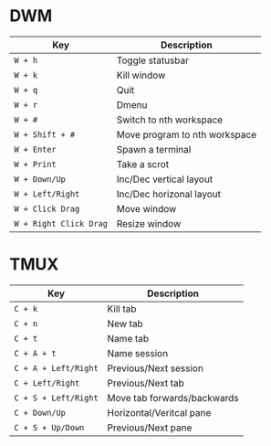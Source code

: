 # DWM
| Key                    | Description                   |
| ---------------------- | ----------------------------- |
| `W + h`                | Toggle statusbar              |
| `W + k`                | Kill window                   |
| `W + q`                | Quit                          |
| `W + r`                | Dmenu                         |
| `W + #`                | Switch to nth workspace       |
| `W + Shift + #`        | Move program to nth workspace |
| `W + Enter`            | Spawn a terminal              |
| `W + Print`            | Take a scrot                  |
| `W + Down/Up`          | Inc/Dec vertical  layout      |
| `W + Left/Right`       | Inc/Dec horizonal layout      |
| `W + Click Drag`       | Move window                   |
| `W + Right Click Drag` | Resize window                 |

# TMUX
| Key                  | Description                   |
| -------------------- | ----------------------------- |
| `C + k`              | Kill tab                      |
| `C + n`              | New tab                       |
| `C + t`              | Name tab                      |
| `C + A + t`          | Name session                  |
| `C + A + Left/Right` | Previous/Next session         |
| `C + Left/Right`     | Previous/Next tab             |
| `C + S + Left/Right` | Move tab forwards/backwards   |
| `C + Down/Up`        | Horizontal/Veritcal pane      |
| `C + S + Up/Down`    | Previous/Next pane            |

